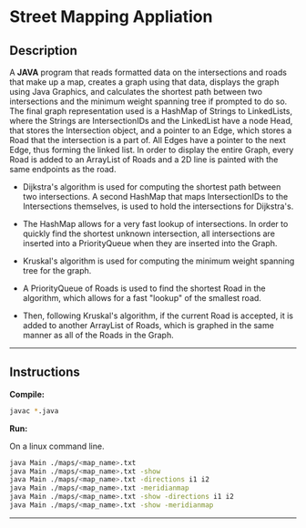 # Street Mapping Appliation

## Description

A **JAVA** program that reads formatted data on the intersections and roads that make up a map, creates a graph using that data, displays the graph using Java Graphics, and calculates the shortest path between two intersections and the minimum weight spanning tree if prompted to do so. The final graph representation used is a HashMap of Strings to LinkedLists, where the Strings are IntersectionIDs and the LinkedList have a node Head, that stores the Intersection object, and a pointer to an Edge, which stores a Road that the intersection is a part of. All Edges have a pointer to the next Edge, thus forming the linked list. In order to display the entire Graph, every Road is added to an ArrayList of Roads and a 2D line is painted with the same endpoints as the road.

- Dijkstra's algorithm is used for computing the shortest path between two intersections. A second HashMap that maps IntersectionIDs to the Intersections themselves, is used to hold the intersections for Dijkstra's.

- The HashMap allows for a very fast lookup of intersections. In order to quickly find the shortest unknown intersection, all intersections are inserted into a PriorityQueue when they are inserted into the Graph.

- Kruskal's algorithm is used for computing the minimum weight spanning tree for the graph.

- A PriorityQueue of Roads is used to find the shortest Road in the algorithm, which allows for a fast "lookup" of the smallest road.

- Then, following Kruskal's algorithm, if the current Road is accepted, it is added to another ArrayList of Roads, which is graphed in the same manner as all of the Roads in the Graph.

---

## Instructions

**Compile:**

```bash
javac *.java
```

**Run:**

On a linux command line.

```bash
java Main ./maps/<map_name>.txt
java Main ./maps/<map_name>.txt -show
java Main ./maps/<map_name>.txt -directions i1 i2
java Main ./maps/<map_name>.txt -meridianmap
java Main ./maps/<map_name>.txt -show -directions i1 i2
java Main ./maps/<map_name>.txt -show -meridianmap
```

---
